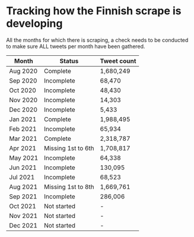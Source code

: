 # Tracking how the Finnish scrape is developing
All the months for which there is scraping, a check needs to be conducted to make sure ALL tweets per month have been gathered.

| Month    | Status         | Tweet count |
|----------|----------------|-------------|
| Aug 2020 | Complete       | 1,680,249   |
| Sep 2020 | Incomplete     | 68,470      |
| Oct 2020 | Incomplete     | 48,430      |
| Nov 2020 | Incomplete     | 14,303      |
| Dec 2020 | Incomplete     | 5,433       |
| Jan 2021 | Complete       | 1,988,495   |
| Feb 2021 | Incomplete     | 65,934      |
| Mar 2021 | Complete       | 2,318,787   |
| Apr 2021 | Missing 1st to 6th | 1,708,817   |
| May 2021 | Incomplete     | 64,338      |
| Jun 2021 | Incomplete     | 130,095     |
| Jul 2021 | Incomplete     | 68,523      |
| Aug 2021 | Missing 1st to 8th    | 1,669,761           |
| Sep 2021 | Incomplete     | 286,006     |
| Oct 2021 | Not started    | -           |
| Nov 2021 | Not started    | -           |
| Dec 2021 | Not started    | -           |

